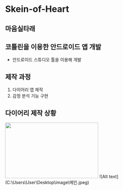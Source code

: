 # Skein-of-Heart
## 마음실타래
## 코틀린을 이용한 안드로이드 앱 개발

* 안드로이드 스튜디오 툴을 이용해 개발

## 제작 과정
1. 다이어리 앱 제작
2. 감정 분석 기능 구현

## 다이어리 제작 상황

<img src="C:\Users\User\Desktop\image\메인.jpeg" width="300px" height="180px">
![Alt text](C:\Users\User\Desktop\image\메인.jpeg)</img><br/>

